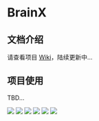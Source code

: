 # BrainX

## 文档介绍

请查看项目 [Wiki](https://github.com/ArtisanCloud/BrainX/wiki)，陆续更新中...

## 项目使用
TBD...


<image src="https://raw.githubusercontent.com/wiki/ArtisanCloud/BrainX/images/home.png">

<image src="https://raw.githubusercontent.com/wiki/ArtisanCloud/BrainX/images/chat.png">

<image src="https://raw.githubusercontent.com/wiki/ArtisanCloud/BrainX/images/segment-1.png">
<image src="https://raw.githubusercontent.com/wiki/ArtisanCloud/BrainX/images/segment-2.png">

<image src="https://raw.githubusercontent.com/wiki/ArtisanCloud/BrainX/images/qa-query.png">	
<image src="https://raw.githubusercontent.com/wiki/ArtisanCloud/BrainX/images/qa-visual-search.png">		
